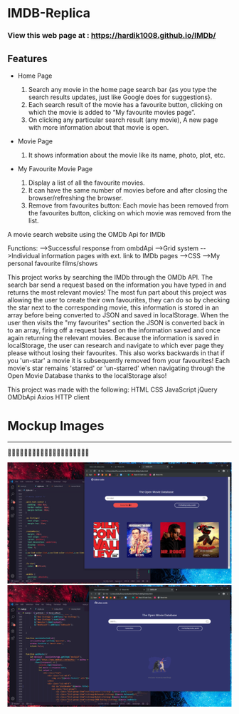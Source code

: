 # IMDB-Replica

### View this web page at : https://hardik1008.github.io/IMDb/

## Features

* Home Page
  1.  Search any movie in the home page search bar {as you type the search results updates, just like Google does for suggestions}.
  2.  Each search result of the movie has a favourite button, clicking on which the movie is added to “My favourite movies page”.
  3.  On clicking any particular search result (any movie), A new page with more information about that movie is open.

* Movie Page
  1. It shows information about the movie like its name, photo, plot, etc.

* My Favourite Movie Page
  1.  Display a list of all the favourite movies.
  2.  It can have the same number of movies before and after closing the browser/refreshing the browser.
  3.  Remove from favourites button: Each movie has been removed from the favourites button, clicking on which movie was removed from the list.

A movie search website using the OMDb Api for IMDb


Functions: 
-->Successful response from ombdApi
-->Grid system
-->Individual information pages with ext. link to IMDb pages
-->CSS
-->My personal favourite films/shows

This project works by searching the IMDb through the OMDb API.
The search bar send a request based on the information you have typed in and returns the most relevant movies!
The most fun part about this project was allowing the user to create their own favourites, they can do so by checking the star next to the corresponding movie, this information is stored in an array before being converted to JSON and saved in localStorage. When the user then visits the "my favourites" section the JSON is converted back in to an array, firing off a request based on the information saved and once again returning the relevant movies. Because the information is saved in localStorage, the user can research and navigate to which ever page they please without losing their favourites. This also works backwards in that if you 'un-star' a movie it is subsequently removed from your favourites! Each movie's star remains 'starred' or 'un-starred' when navigating through the Open Movie Database thanks to the localStorage also!

This project was made with the following:
HTML
CSS
JavaScript
jQuery
OMDbApi
Axios HTTP client


# Mockup Images
____________________________________________________
🚀🚀🚀🚀🚀🚀🚀🚀🚀🚀🚀🚀🚀🚀🚀🚀🚀🚀🚀🚀

![alt text](/img/favourites.png)
<br />
![alt text](img/home.png)
